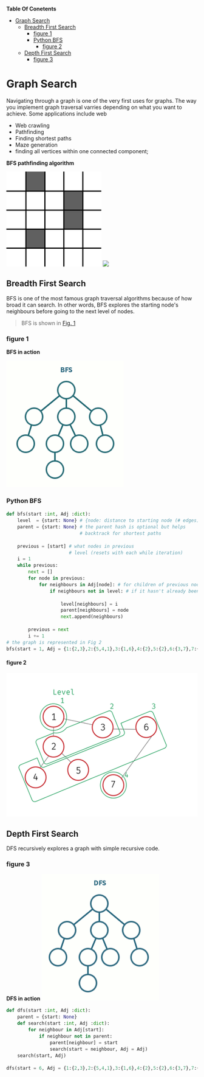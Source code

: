 **Table Of Conetents**
<!-- TOC -->

- [Graph Search](#graph-search)
    - [Breadth First Search](#breadth-first-search)
        - [figure 1](#figure-1)
        - [Python BFS](#python-bfs)
            - [figure 2](#figure-2)
    - [Depth First Search](#depth-first-search)
        - [figure 3](#figure-3)

<!-- /TOC -->

# Graph Search
Navigating through a graph is one of the very first uses for graphs. The way you implement graph traversal varries depending on what you want to achieve. Some applications include web
+ Web crawling
+ Pathfinding
+ Finding shortest paths
+ Maze generation
+ finding all vertices within one connected component;


**BFS pathfinding algorithm**

<!-- ![](images/gif1.gif) -->
<img src = "images/gif1.gif"></img>
![](https://github.com/YusufTaha/Algorithms/blob/master/Algorithms/Images/gif1.gif?raw=true)
## Breadth First Search
BFS is one of the most famous graph traversal algorithms because of how broad it can search. In other words, BFS explores the starting node's neighbours before going to the next level of nodes.
> BFS is shown in [Fig. 1](###figure-1)

### figure 1
**BFS in action**

![](images/gif2.gif)

### Python BFS
```python
def bfs(start :int, Adj :dict):
    level  = {start: None} # {node: distance to starting node (# edges)}
    parent = {start: None} # the parent hash is optional but helps
                           # backtrack for shortest paths

    previous = [start] # what nodes in previous
                       # level (resets with each while iteration)
    i = 1
    while previous:
        next = []
        for node in previous:
            for neighbours in Adj[node]: # for children of previous nodes
                if neighbours not in level: # if it hasn't already been traversed

                    level[neighbours] = i
                    parent[neighbours] = node
                    next.append(neighbours)

        previous = next
        i += 1
# the graph is represented in Fig 2
bfs(start = 1, Adj = {1:{2,3},2:{5,4,1},3:{1,6},4:{2},5:{2},6:{3,7},7:{6}})
```



#### figure 2
![](images/img5.png)

## Depth First Search
DFS recursively explores a graph with simple recursive code.

### figure 3
**DFS in action**
![](images/gif3.gif)
```python
def dfs(start :int, Adj :dict):
    parent = {start: None}
    def search(start :int, Adj :dict):
        for neighbour in Adj[start]:
            if neighbour not in parent:
                parent[neighbour] = start
                search(start = neighbour, Adj = Adj)
    search(start, Adj)

dfs(start = 6, Adj = {1:{2,3},2:{5,4,1},3:{1,6},4:{2},5:{2},6:{3,7},7:{6}})
```